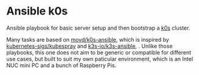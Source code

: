 # Ansible k0s

Ansible playbook for basic server setup and then bootstrap a [k0s] cluster.

Many tasks are based on [movd/k0s-ansible], which is inspired by [kubernetes-sigs/kubespray] and [k3s-io/k3s-ansible], . Unlike those playbooks, this one does not aim to be generic or compatible for different use cases, but built to suit my own paticular environment, which is an Intel NUC mini PC and a bunch of Raspberry Pis.

[k0s]: https://github.com/k0sproject/k0s
[movd/k0s-ansible]: https://github.com/movd/k0s-ansible
[kubernetes-sigs/kubespray]: https://github.com/kubernetes-sigs/kubespray
[k3s-io/k3s-ansible]: https://github.com/k3s-io/k3s-ansible
